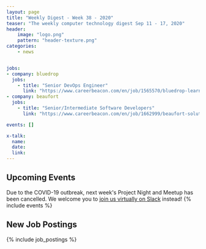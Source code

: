 ```yaml
---
layout: page
title: "Weekly Digest - Week 38 - 2020"
teaser: "The weekly computer technology digest Sep 11 - 17, 2020"
header:
    image: "logo.png"
    pattern: "header-texture.png"
categories:
    - news


jobs:
- company: bluedrop
  jobs:
    - title: "Senior DevOps Engineer"
      link: "https://www.careerbeacon.com/en/job/1565570/bluedrop-learning-networks/senior-devops-engineer/st-john-s"
- company: beaufort
  jobs:
    - title: "Senior/Intermediate Software Developers"
      link: "https://www.careerbeacon.com/en/job/1662999/beaufort-solutions/senior-intermediate-software-developers/st-john-s"

events: []

x-talk:
  name:
  date:
  link:
---
```


## Upcoming Events
Due to the COVID-19 outbreak, next week's Project Night and Meetup has been cancelled. We welcome you to [join us virtually on Slack](https://join.slack.com/t/ctsnl/shared_invite/enQtNzE5Mzc1OTA3ODI2LTdhODg1ZTQ4YTMwNDRkYzI2OWZjOTZmYWZjNjA3N2QzMTRiZWEyNmI0MTRmYjNjMDFhZGUxNzlhY2I5YjEwMTk) instead!
{% include events %}

## New Job Postings
{% include job_postings %}
